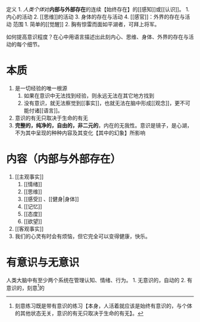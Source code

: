 定义
	1. *人类个体*对**内部与外部存在**的连续【始终存在】的[[感知]]或[[认识]]。
		1. 内心的活动
		2. [[思维]]的活动
		3. 身体的存在与活动
		4. [[感官]]：外界的存在与活动
范围
	1. 简单的[[觉醒]] 
	2. 胸有惊雷而面如平湖者，可拜上将军。

如何提高意识程度？在心中用语言描述出此刻内心、思维、身体、外界的存在与活动的每个细节。
# 本质
1. 是一切经验的唯一根源
	1. 如果在意识中无法找到经验，则永远无法在其它地方找到
	2. 没有意识，就无法察觉到[[事实]]，也就无法在脑中形成[[观念]]，更不可能付诸[[语言]]。
2. 意识的有无只取决于生命的有无
3. **完整的，纯净的，自由的，非二元的**，内在的无我性。意识是镜子，是心湖，不为其中呈现的种种内容及其变化【其中的幻象】所影响
# 内容（内部与外部存在）
1. [[主观事实]] 
	1. [[情绪]] 
	2. [[思维]] 
	3. [[感受]] 、[[健身|身体]] 
	4. [[记忆]] 
	5. [[态度]] 
	6. [[欲望]] 
2. [[客观事实]] 
3. 我们的心灵有时会有烦恼，但它完全可以变得健康，快乐。
# 有意识与无意识
人类大脑中有至少两个系统在管理认知、情绪、行为。
	1. 无意识的，自动的
	2. 有意识的，刻意[^1]的




[^1]: 刻意练习既是带有意识的练习【本身，人活着就应该是始终有意识的，与个体的其他状态无关，意识的有无只取决于生命的有无】。